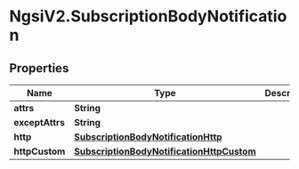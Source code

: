 # NgsiV2.SubscriptionBodyNotification

## Properties

| Name            | Type                                                                                    | Description | Notes      |
| --------------- | --------------------------------------------------------------------------------------- | ----------- | ---------- |
| **attrs**       | **String**                                                                              |             | [optional] |
| **exceptAttrs** | **String**                                                                              |             | [optional] |
| **http**        | [**SubscriptionBodyNotificationHttp**](SubscriptionBodyNotificationHttp.md)             |             | [optional] |
| **httpCustom**  | [**SubscriptionBodyNotificationHttpCustom**](SubscriptionBodyNotificationHttpCustom.md) |             | [optional] |

